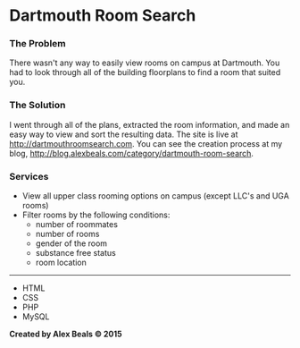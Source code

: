 # Dartmouth Room Search

### The Problem
There wasn't any way to easily view rooms on campus at Dartmouth.  You had to look through all of the building floorplans to find a room that suited you.

### The Solution
I went through all of the plans, extracted the room information, and made an easy way to view and sort the resulting data.  The site is live at http://dartmouthroomsearch.com.  You can see the creation process at my blog, http://blog.alexbeals.com/category/dartmouth-room-search.

### Services
<ul>
  <li>
    View all upper class rooming options on campus (except LLC's and UGA rooms)
  </li>
  <li>
    Filter rooms by the following conditions:
    <ul>
      <li>
        number of roommates
      </li>
      <li>
        number of rooms
      </li>
      <li>
        gender of the room
      </li>
      <li>
        substance free status
      </li>
      <li>
        room location
      </li>
    </ul>
  </li>
</ul>


---

* HTML
* CSS
* PHP
* MySQL

**Created by Alex Beals © 2015**
